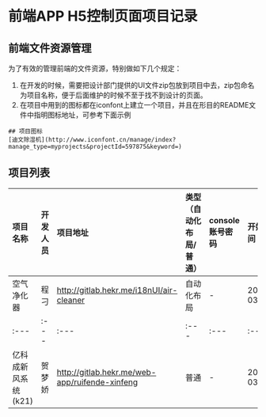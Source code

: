 # 前端APP H5控制页面项目记录

## 前端文件资源管理

为了有效的管理前端的文件资源，特别做如下几个规定：
1. 在开发的时候，需要把设计部门提供的UI文件zip包放到项目中去，zip包命名为项目名称，便于后面维护的时候不至于找不到设计的页面。
2. 在项目中用到的图标都在iconfont上建立一个项目，并且在形目的README文件中指明图标地址，可参考下面示例

```
## 项目图标
[迪文除湿机](http://www.iconfont.cn/manage/index?manage_type=myprojects&projectId=597875&keyword=)
```

## 项目列表
| 项目名称 | 开发人员 | 项目地址 | 类型（自动化布局/普通）| console账号密码 | 开始时间 | 结束时间 | 备注 |
| :--- | :--- | :--- | :--- | :--- | :--- | :--- | :--- |
| 空气净化器 | 程刁 | http://gitlab.hekr.me/i18nUI/air-cleaner | 自动化布局 | - | 2017-03-01 |  2017-03-08 | - |
| :--- | :--- | :--- | :--- | :--- | :--- | :--- | :--- |
| 亿科成新风系统(k21) | 贺梦娇 | http://gitlab.hekr.me/web-app/ruifende-xinfeng | 普通 | - | 2017-03-16 |  2017-03-19 | - |
